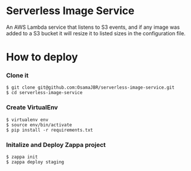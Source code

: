 # Serverless Image Service
An AWS Lambda service that listens to S3 events, and if any image was added to a S3 bucket it will resize it to listed sizes in the configuration file.

# How to deploy

### Clone it
```
$ git clone git@github.com:OsamaJBR/serverless-image-service.git
$ cd serverless-image-service
```
### Create VirtualEnv 
```
$ virtualenv env
$ source env/bin/activate
$ pip install -r requirements.txt
```


### Initalize and Deploy Zappa project
```
$ zappa init
$ zappa deploy staging
```

